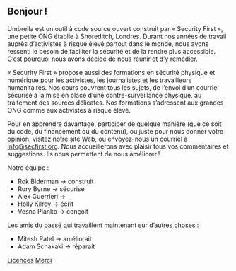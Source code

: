 [Title]: # (À propos)
[Order]: # (0)

## Bonjour !

Umbrella est un outil à code source ouvert construit par « Security First », une petite ONG établie à Shoreditch, Londres. Durant nos années de travail auprès d’activistes à risque élevé partout dans le monde, nous avons ressenti le besoin de faciliter la sécurité et de la rendre plus accessible. C’est pourquoi nous avons décidé de nous réunir et d’y remédier.

« Security First » propose aussi des formations en sécurité physique et numérique pour les activistes, les journalistes et les travailleurs humanitaires. Nos cours couvrent tous les sujets, de l’envoi d’un courriel sécurisé à la mise en place d’une contre-surveillance physique, au traitement des sources délicates. Nos formations s’adressent aux grandes ONG comme aux activistes à risque élevé.

Pour en apprendre davantage, participer de quelque manière (que ce soit du code, du financement ou du contenu), ou juste pour nous donner votre opinion, visitez notre [site Web](https://secfirst.org), ou envoyez-nous un courriel à info@secfirst.org. Nous accueillerons avec plaisir tous vos commentaires et suggestions. Ils nous permettent de nous améliorer !

Notre équipe :

* Rok Biderman -> construit
* Rory Byrne -> sécurise
* Alex Guerrieri -> 
* Holly Kilroy -> écrit
* Vesna Planko -> conçoit

Les amis du passé qui travaillent maintenant sur d’autres choses :
* Mitesh Patel -> améliorait
* Adam Schakaki -> réparait

[Licences](umbrella://licences/)
[Merci](umbrella://thankyou/)